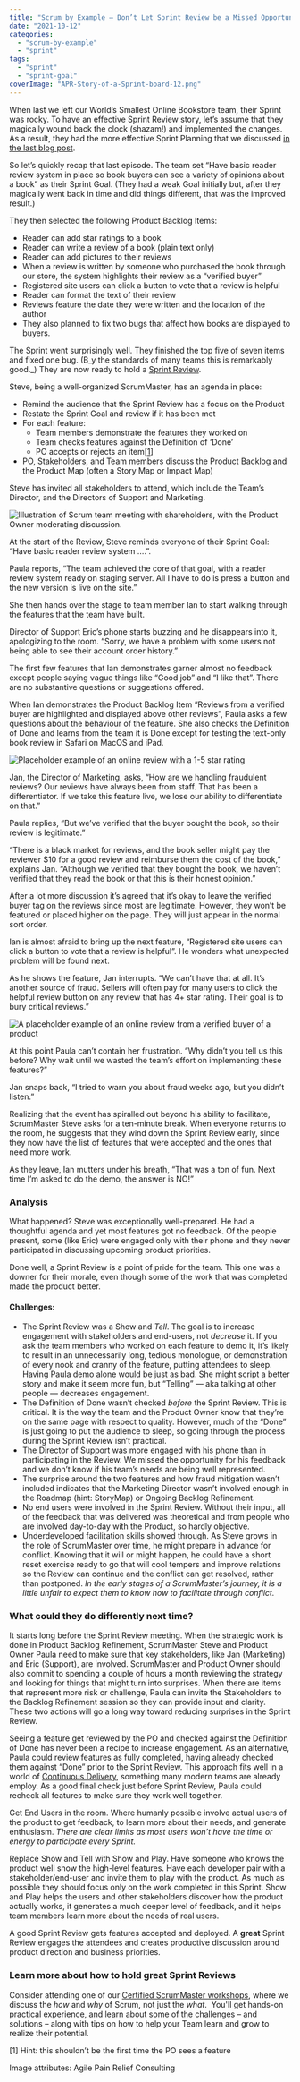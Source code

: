 ```yaml
---
title: "Scrum by Example – Don’t Let Sprint Review be a Missed Opportunity"
date: "2021-10-12"
categories: 
  - "scrum-by-example"
  - "sprint"
tags: 
  - "sprint"
  - "sprint-goal"
coverImage: "APR-Story-of-a-Sprint-board-12.png"
---
```


When last we left our World’s Smallest Online Bookstore team, their Sprint was rocky. To have an effective Sprint Review story, let’s assume that they magically wound back the clock (shazam!) and implemented the changes. As a result, they had the more effective Sprint Planning that we discussed [in the last blog post](/blog/how-sprint-planning-mistakes-can-derail-a-team.html).

So let’s quickly recap that last episode. The team set “Have basic reader review system in place so book buyers can see a variety of opinions about a book” as their Sprint Goal. (They had a weak Goal initially but, after they magically went back in time and did things different, that was the improved result.)

They then selected the following Product Backlog Items:

- Reader can add star ratings to a book
- Reader can write a review of a book (plain text only)
- Reader can add pictures to their reviews
- When a review is written by someone who purchased the book through our store, the system highlights their review as a “verified buyer”
- Registered site users can click a button to vote that a review is helpful
- Reader can format the text of their review
- Reviews feature the date they were written and the location of the author
- They also planned to fix two bugs that affect how books are displayed to buyers.

The Sprint went surprisingly well. They finished the top five of seven items and fixed one bug. (B_y the standards of many teams this is remarkably good._) They are now ready to hold a [Sprint Review](/glossary/sprint-review).

Steve, being a well-organized ScrumMaster, has an agenda in place:

- Remind the audience that the Sprint Review has a focus on the Product
- Restate the Sprint Goal and review if it has been met
- For each feature:
    - Team members demonstrate the features they worked on
    - Team checks features against the Definition of ‘Done’
    - PO accepts or rejects an item\[[1](#footnotes)\]
- PO, Stakeholders, and Team members discuss the Product Backlog and the Product Map (often a Story Map or Impact Map)

Steve has invited all stakeholders to attend, which include the Team’s Director, and the Directors of Support and Marketing.

![Illustration of Scrum team meeting with shareholders, with the Product Owner moderating discussion.](images/APR-Story-of-a-Sprint-board-12-1024x576.png)

At the start of the Review, Steve reminds everyone of their Sprint Goal: “Have basic reader review system ….”.

Paula reports, “The team achieved the core of that goal, with a reader review system ready on staging server. All I have to do is press a button and the new version is live on the site.”

She then hands over the stage to team member Ian to start walking through the features that the team have built.

Director of Support Eric’s phone starts buzzing and he disappears into it, apologizing to the room. “Sorry, we have a problem with some users not being able to see their account order history.”

The first few features that Ian demonstrates garner almost no feedback except people saying vague things like “Good job” and “I like that”. There are no substantive questions or suggestions offered.

When Ian demonstrates the Product Backlog Item “Reviews from a verified buyer are highlighted and displayed above other reviews”, Paula asks a few questions about the behaviour of the feature. She also checks the Definition of Done and learns from the team it is Done except for testing the text-only book review in Safari on MacOS and iPad.

![Placeholder example of an online review with a 1-5 star rating](images/SbE-WSOBS-buyer-reviews-unverified-buyer.png)

Jan, the Director of Marketing, asks, “How are we handling fraudulent reviews? Our reviews have always been from staff. That has been a differentiator. If we take this feature live, we lose our ability to differentiate on that.”

Paula replies, “But we’ve verified that the buyer bought the book, so their review is legitimate.”

“There is a black market for reviews, and the book seller might pay the reviewer $10 for a good review and reimburse them the cost of the book,” explains Jan. “Although we verified that they bought the book, we haven’t verified that they read the book or that this is their honest opinion.”

After a lot more discussion it’s agreed that it’s okay to leave the verified buyer tag on the reviews since most are legitimate. However, they won’t be featured or placed higher on the page. They will just appear in the normal sort order.

Ian is almost afraid to bring up the next feature, “Registered site users can click a button to vote that a review is helpful”. He wonders what unexpected problem will be found next.

As he shows the feature, Jan interrupts. “We can’t have that at all. It’s another source of fraud. Sellers will often pay for many users to click the helpful review button on any review that has 4+ star rating. Their goal is to bury critical reviews.”

![A placeholder example of an online review from a verified buyer of a product](images/SbE-WSOBS-buyer-reviews-helpful-vote.png)

At this point Paula can’t contain her frustration. “Why didn’t you tell us this before? Why wait until we wasted the team’s effort on implementing these features?”

Jan snaps back, “I tried to warn you about fraud weeks ago, but you didn’t listen.”

Realizing that the event has spiralled out beyond his ability to facilitate, ScrumMaster Steve asks for a ten-minute break. When everyone returns to the room, he suggests that they wind down the Sprint Review early, since they now have the list of features that were accepted and the ones that need more work.

As they leave, Ian mutters under his breath, “That was a ton of fun. Next time I’m asked to do the demo, the answer is NO!”

### Analysis

What happened? Steve was exceptionally well-prepared. He had a thoughtful agenda and yet most features got no feedback. Of the people present, some (like Eric) were engaged only with their phone and they never participated in discussing upcoming product priorities.

Done well, a Sprint Review is a point of pride for the team. This one was a downer for their morale, even though some of the work that was completed made the product better.

#### Challenges:

- The Sprint Review was a Show and _Tell_. The goal is to increase engagement with stakeholders and end-users, not _decrease_ it. If you ask the team members who worked on each feature to demo it, it’s likely to result in an unnecessarily long, tedious monologue, or demonstration of every nook and cranny of the feature, putting attendees to sleep. Having Paula demo alone would be just as bad. She might script a better story and make it seem more fun, but “Telling” — aka talking at other people — decreases engagement.
- The Definition of Done wasn’t checked _before_ the Sprint Review. This is critical. It is the way the team and the Product Owner know that they’re on the same page with respect to quality. However, much of the “Done” is just going to put the audience to sleep, so going through the process during the Sprint Review isn’t practical.
- The Director of Support was more engaged with his phone than in participating in the Review. We missed the opportunity for his feedback and we don’t know if his team’s needs are being well represented.
- The surprise around the two features and how fraud mitigation wasn’t included indicates that the Marketing Director wasn’t involved enough in the Roadmap (hint: StoryMap) or Ongoing Backlog Refinement.
- No end users were involved in the Sprint Review. Without their input, all of the feedback that was delivered was theoretical and from people who are involved day-to-day with the Product, so hardly objective.
- Underdeveloped facilitation skills showed through. As Steve grows in the role of ScrumMaster over time, he might prepare in advance for conflict. Knowing that it will or might happen, he could have a short reset exercise ready to go that will cool tempers and improve relations so the Review can continue and the conflict can get resolved, rather than postponed. _In the early stages of a ScrumMaster’s journey, it is a little unfair to expect them to know how to facilitate through conflict._

### What could they do differently next time?

It starts long before the Sprint Review meeting. When the strategic work is done in Product Backlog Refinement, ScrumMaster Steve and Product Owner Paula need to make sure that key stakeholders, like Jan (Marketing) and Eric (Support), are involved. ScrumMaster and Product Owner should also commit to spending a couple of hours a month reviewing the strategy and looking for things that might turn into surprises. When there are items that represent more risk or challenge, Paula can invite the Stakeholders to the Backlog Refinement session so they can provide input and clarity. These two actions will go a long way toward reducing surprises in the Sprint Review.

Seeing a feature get reviewed by the PO and checked against the Definition of Done has never been a recipe to increase engagement. As an alternative, Paula could review features as fully completed, having already checked them against “Done” prior to the Sprint Review. This approach fits well in a world of [Continuous Delivery](/glossary/continuous-delivery), something many modern teams are already employ. As a good final check just before Sprint Review, Paula could recheck all features to make sure they work well together.

Get End Users in the room. Where humanly possible involve actual users of the product to get feedback, to learn more about their needs, and generate enthusiasm. _There are clear limits as most users won’t have the time or energy to participate every Sprint._

Replace Show and Tell with Show and Play. Have someone who knows the product well show the high-level features. Have each developer pair with a stakeholder/end-user and invite them to play with the product. As much as possible they should focus only on the work completed in this Sprint. Show and Play helps the users and other stakeholders discover how the product actually works, it generates a much deeper level of feedback, and it helps team members learn more about the needs of real users.

A good Sprint Review gets features accepted and deployed. A **great** Sprint Review engages the attendees and creates productive discussion around product direction and business priorities.

### Learn more about how to hold great Sprint Reviews

Consider attending one of our [Certified ScrumMaster workshops](/certified-scrummaster-csm-training), where we discuss the _how_ and _why_ of Scrum, not just the _what_.  You'll get hands-on practical experience, and learn about some of the challenges – and solutions – along with tips on how to help your Team learn and grow to realize their potential.

\[1\] Hint: this shouldn’t be the first time the PO sees a feature

Image attributes: Agile Pain Relief Consulting
